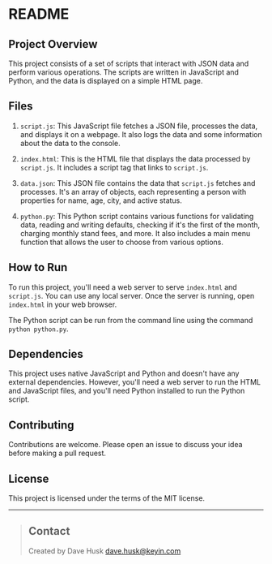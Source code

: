 # README

## Project Overview

This project consists of a set of scripts that interact with JSON data and perform various operations. The scripts are written in JavaScript and Python, and the data is displayed on a simple HTML page.

## Files

1. `script.js`: This JavaScript file fetches a JSON file, processes the data, and displays it on a webpage. It also logs the data and some information about the data to the console.

2. `index.html`: This is the HTML file that displays the data processed by `script.js`. It includes a script tag that links to `script.js`.

3. `data.json`: This JSON file contains the data that `script.js` fetches and processes. It's an array of objects, each representing a person with properties for name, age, city, and active status.

4. `python.py`: This Python script contains various functions for validating data, reading and writing defaults, checking if it's the first of the month, charging monthly stand fees, and more. It also includes a main menu function that allows the user to choose from various options.

## How to Run

To run this project, you'll need a web server to serve `index.html` and `script.js`. You can use any local server. Once the server is running, open `index.html` in your web browser.

The Python script can be run from the command line using the command `python python.py`.

## Dependencies

This project uses native JavaScript and Python and doesn't have any external dependencies. However, you'll need a web server to run the HTML and JavaScript files, and you'll need Python installed to run the Python script.

## Contributing

Contributions are welcome. Please open an issue to discuss your idea before making a pull request.

## License

This project is licensed under the terms of the MIT license.

___
> ## Contact
> Created by Dave Husk <dave.husk@keyin.com>
